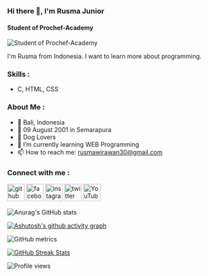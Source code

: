 ### Hi there 👋, I'm Rusma Junior
#### Student of Prochef-Academy
![Student of Prochef-Academy](https://scontent.fsub8-1.fna.fbcdn.net/v/t1.18169-9/19030284_236407996858265_2376410270136208039_n.jpg?_nc_cat=100&ccb=1-4&_nc_sid=174925&_nc_eui2=AeGE-sJxVBCW-j8dJeEXO2DfOFeGAYMdNu84V4YBgx027w3gcO3SkDFNdoUfQh-BABroj7DTTOj_4fFcXaBuZlCt&_nc_ohc=WOH8EGs9QB0AX8oSLfc&_nc_ht=scontent.fsub8-1.fna&oh=addf699b7c062c45adcae4fee37e71c9&oe=6132EA14)

I'm Rusma from Indonesia. I want to learn more about programming. 

### Skills : 
* C, HTML, CSS

### About Me : 
-  📍 Bali, Indonesia
- 📆 09 August 2001 in Semarapura
- 🐶 Dog Lovers
- 🌱 I’m currently learning WEB Programming 
- 📫 How to reach me: rusmawirawan30@gmail.com 


### Connect with me :
[<img src='https://cdn.jsdelivr.net/npm/simple-icons@3.0.1/icons/github.svg' alt='github' height='40'>](https://github.com/rusmajunior)  [<img src='https://cdn.jsdelivr.net/npm/simple-icons@3.0.1/icons/facebook.svg' alt='facebook' height='40'>](https://www.facebook.com/rusma.wirawan.10)  [<img src='https://cdn.jsdelivr.net/npm/simple-icons@3.0.1/icons/instagram.svg' alt='instagram' height='40'>](https://www.instagram.com/rusma.wirawan/)  [<img src='https://cdn.jsdelivr.net/npm/simple-icons@3.0.1/icons/twitter.svg' alt='twitter' height='40'>](https://twitter.com/manusiaabiasaa00)  [<img src='https://cdn.jsdelivr.net/npm/simple-icons@3.0.1/icons/youtube.svg' alt='YouTube' height='40'>](https://www.youtube.com/channel/https://www.youtube.com/channel/UCX_Izk7_k1LxOVpp-uSTG8w)  

 
![Anurag's GitHub stats](https://github-readme-stats.vercel.app/api?username=rusmajunior&theme=outrun&show_icons=true)


[![Ashutosh's github activity graph](https://activity-graph.herokuapp.com/graph?username=rusmajunior&theme=redical)](https://github.com/ashutosh00710/github-readme-activity-graph)

![GitHub metrics](https://metrics.lecoq.io/rusmajunior)  

[![GitHub Streak Stats](https://github-readme-streak-stats.herokuapp.com/?user=rusmajunior&theme=shades-of-purple)](https://github.com/DenverCoder1/github-readme-streak-stats)
  

![Profile views](https://gpvc.arturio.dev/rusmajunior)



